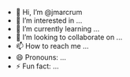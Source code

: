 - 👋 Hi, I’m @jmarcrum
- 👀 I’m interested in ...
- 🌱 I’m currently learning ...
- 💞️ I’m looking to collaborate on ...
- 📫 How to reach me ...
- 😄 Pronouns: ...
- ⚡ Fun fact: ...

<!---
jmarcrum/jmarcrum is a ✨ special ✨ repository because its `README.md` (this file) appears on your GitHub profile.
You can click the Preview link to take a look at your changes.
--->
